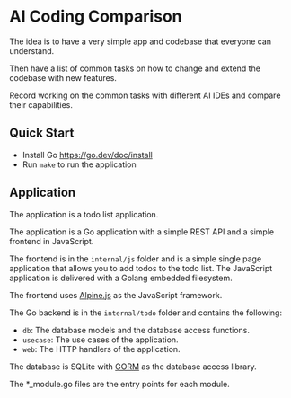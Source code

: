 # AI Coding Comparison

The idea is to have a very simple app and codebase that everyone can 
understand.

Then have a list of common tasks on how to change and extend the codebase
with new features.

Record working on the common tasks with different AI IDEs and compare their
capabilities.

## Quick Start

- Install Go https://go.dev/doc/install
- Run `make` to run the application

## Application

The application is a todo list application.

The application is a Go application with a simple REST API and a simple
frontend in JavaScript. 

The frontend is in the `internal/js` folder and is a simple single page
application that allows you to add todos to the todo list. The JavaScript
application is delivered with a Golang embedded filesystem.

The frontend uses [Alpine.js](https://alpinejs.dev/) as the JavaScript framework.

The Go backend is in the `internal/todo` folder and contains the following:

- `db`: The database models and the database access functions. 
- `usecase`: The use cases of the application.
- `web`: The HTTP handlers of the application.

The database is SQLite with [GORM](https://gorm.io/) as the database access library.

The *_module.go files are the entry points for each module.

